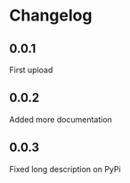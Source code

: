 # Changelog

## 0.0.1
First upload

## 0.0.2
Added more documentation

## 0.0.3
Fixed long description on PyPi